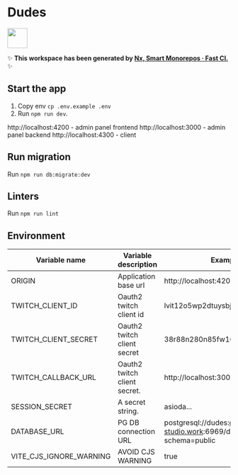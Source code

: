# Dudes

<a alt="Nx logo" href="https://nx.dev" target="_blank" rel="noreferrer"><img src="https://raw.githubusercontent.com/nrwl/nx/master/images/nx-logo.png" width="45"></a>

✨ **This workspace has been generated by [Nx, Smart Monorepos · Fast CI.](https://nx.dev)** ✨


## Start the app

1. Copy env `cp .env.example .env`
2. Run `npm run dev`.

http://localhost:4200 - admin panel frontend
http://localhost:3000 - admin panel backend
http://localhost:4300 - client

## Run migration

Run `npm run db:migrate:dev`

## Linters

Run `npm run lint`

## Environment

| Variable name           | Variable description         | Example                                                            |
|-------------------------|------------------------------|--------------------------------------------------------------------|
| ORIGIN                  | Application base url         | http://localhost:4200                                              |
| TWITCH_CLIENT_ID        | Oauth2 twitch client id      | lvit12o5wp2dtuysbjvikog7mf39jz                                     |
| TWITCH_CLIENT_SECRET    | Oauth2 twitch client secret  | 38r88n280n85fw16rfb4sohl8k2v4f                                     |
| TWITCH_CALLBACK_URL     | Oauth2 twitch client secret. | http://localhost:3000/auth/callback                                |
| SESSION_SECRET          | A secret string.             | asioda...                                                          |
| DATABASE_URL            | PG DB connection URL         | postgresql://dudes:dudes@home-studio.work:6969/dudes?schema=public |
| VITE_CJS_IGNORE_WARNING | AVOID CJS WARNING            | true                                                               |
